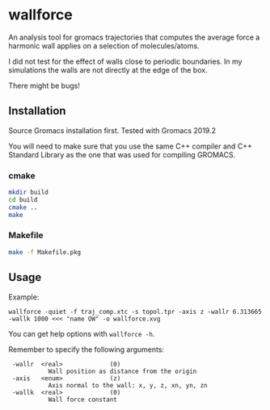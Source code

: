# wallforce
An analysis tool for gromacs trajectories that computes the average force a
harmonic wall applies on a selection of molecules/atoms.

I did not test for the effect of walls close to periodic boundaries. In my 
simulations the walls are not directly at the edge of the box.

There might be bugs!

## Installation

Source Gromacs installation first. Tested with Gromacs 2019.2

You will need to make sure that you use the same C++ compiler
and C++ Standard Library as the one that was used for compiling
GROMACS.

### cmake
```bash
mkdir build
cd build
cmake ..
make
```

### Makefile
```bash
make -f Makefile.pkg
```

## Usage

Example:
```
wallforce -quiet -f traj_comp.xtc -s topol.tpr -axis z -wallr 6.313665 -wallk 1000 <<< "name OW" -o wallforce.xvg
```

You can get help options with `wallforce -h`.

Remember to specify the following arguments:
```
 -wallr  <real>             (0)
           Wall position as distance from the origin
 -axis   <enum>             (z)
           Axis normal to the wall: x, y, z, xn, yn, zn
 -wallk  <real>             (0)
           Wall force constant
```